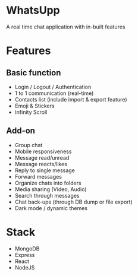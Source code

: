 # WhatsUpp
A real time chat application with in-built features

# Features
## Basic function
- Login / Logout / Authentication
- 1 to 1 communication (real-time)
- Contacts list (include import & export feature)
- Emoji & Stickers
- Infinity Scroll

## Add-on
- Group chat
- Mobile responsiveness
- Message read/unread
- Message reacts/likes
- Reply to single message
- Forward messages
- Organize chats into folders
- Media sharing (Video, Audio)
- Search through messages
- Chat back-ups (through DB dump or file export)
- Dark mode / dynamic themes

# Stack
- MongoDB
- Express
- React
- NodeJS
